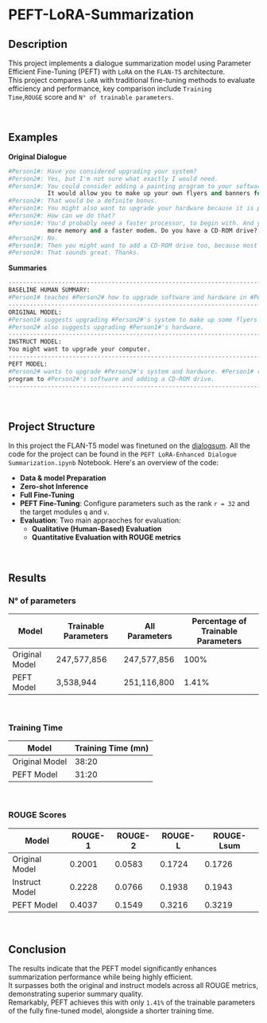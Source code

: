 # PEFT-LoRA-Summarization
## Description
This project implements a dialogue summarization model using Parameter Efficient Fine-Tuning (PEFT) with `LoRA` on the `FLAN-T5` architecture.</br>
This project compares `LoRA` with traditional fine-tuning methods to evaluate efficiency and performance, key comparison include <code>Training Time</code>,`ROUGE` score and `N° of trainable parameters`.

</br>

## Examples
**Original Dialogue**

```python
#Person1#: Have you considered upgrading your system?
#Person2#: Yes, but I'm not sure what exactly I would need.
#Person1#: You could consider adding a painting program to your software.
           It would allow you to make up your own flyers and banners for advertising.
#Person2#: That would be a definite bonus.
#Person1#: You might also want to upgrade your hardware because it is pretty outdated now.
#Person2#: How can we do that?
#Person1#: You'd probably need a faster processor, to begin with. And you also need a more powerful hard disc,
           more memory and a faster modem. Do you have a CD-ROM drive?
#Person2#: No.
#Person1#: Then you might want to add a CD-ROM drive too, because most new software programs are coming out on Cds.
#Person2#: That sounds great. Thanks.
```
**Summaries**


```python
---------------------------------------------------------------------------------------------------
BASELINE HUMAN SUMMARY:
#Person1# teaches #Person2# how to upgrade software and hardware in #Person2#'s system.
---------------------------------------------------------------------------------------------------
ORIGINAL MODEL:
#Person1# suggests upgrading #Person2#'s system to make up some flyers and banners.
#Person2# also suggests upgrading #Person1#'s hardware.
---------------------------------------------------------------------------------------------------
INSTRUCT MODEL:
You might want to upgrade your computer.
---------------------------------------------------------------------------------------------------
PEFT MODEL:
#Person2# wants to upgrade #Person2#'s system and hardware. #Person1# recommends adding a painting
program to #Person2#'s software and adding a CD-ROM drive.
---------------------------------------------------------------------------------------------------
```
</br>

## Project Structure
In this project the FLAN-T5 model was finetuned on the [dialogsum](https://huggingface.co/datasets/knkarthick/dialogsum). All the code for the project can be found in the `PEFT LoRA-Enhanced Dialogue Summarization.ipynb` Notebook. Here's an overview of the code:
  * **Data & model Preparation**
  * **Zero-shot Inference**
  * **Full Fine-Tuning**
  * **PEFT Fine-Tuning**: Configure parameters such as the rank `r = 32` and the target modules `q` and `v`.
  * **Evaluation**: Two main appraoches for evaluation:
      * **Qualitative (Human-Based) Evaluation**
      * **Quantitative Evaluation with ROUGE metrics**

</br>

## Results
### N° of parameters
| Model           | Trainable Parameters | All Parameters | Percentage of Trainable Parameters |
|-----------------|----------------------|----------------|------------------------------------|
| Original Model  | 247,577,856          | 247,577,856    | 100%                               |
| PEFT Model      | 3,538,944            | 251,116,800    | 1.41%                              |

</br>

### Training Time
| Model           | Training Time (mn) |
|-----------------|---------------|
| Original Model  | 38:20         |
| PEFT Model      | 31:20         |

</br>

### ROUGE Scores
| Model           | ROUGE-1 | ROUGE-2 | ROUGE-L | ROUGE-Lsum |
|-----------------|---------|---------|---------|------------|
| Original Model  | 0.2001  | 0.0583  | 0.1724  | 0.1726     |
| Instruct Model  | 0.2228  | 0.0766  | 0.1938  | 0.1943     |
| PEFT Model      | 0.4037  | 0.1549  | 0.3216  | 0.3219     |

</br>

## Conclusion
The results indicate that the PEFT model significantly enhances summarization performance while being highly efficient. </br>
It surpasses both the original and instruct models across all ROUGE metrics, demonstrating superior summary quality. </br>
Remarkably, PEFT achieves this with only `1.41%` of the trainable parameters of the fully fine-tuned model, alongside a shorter training time.



